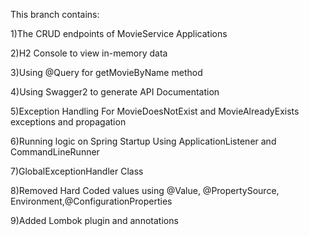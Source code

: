 This branch contains:

1)The CRUD endpoints of MovieService Applications

2)H2 Console to view in-memory data

3)Using @Query for getMovieByName method

4)Using Swagger2 to generate API Documentation

5)Exception Handling For MovieDoesNotExist and MovieAlreadyExists exceptions and propagation

6)Running logic on Spring Startup Using ApplicationListener and CommandLineRunner

7)GlobalExceptionHandler Class

8)Removed Hard Coded values using @Value, @PropertySource, Environment,@ConfigurationProperties

9)Added Lombok plugin and annotations
